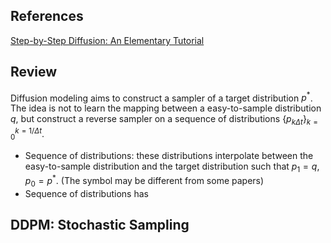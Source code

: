 ## References

[Step-by-Step Diffusion: An Elementary Tutorial](https://arxiv.org/abs/2406.08929v2)


## Review

Diffusion modeling aims to construct a sampler of a target distribution $p^*$. The idea is not to learn the mapping between a easy-to-sample distribution $q$, but construct a reverse sampler on a sequence of distributions $\{ p_{k\Delta t} \}_{k=0}^{k=1/{\Delta t}}$.

- Sequence of distributions: these distributions interpolate between the easy-to-sample distribution and the target distribution such that $p_1=q, p_0=p^*$. (The symbol may be different from some papers)
- Sequence of distributions has 

## DDPM: Stochastic Sampling

  